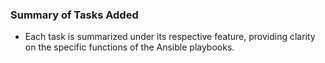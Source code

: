 ### Summary of Tasks Added
- Each task is summarized under its respective feature, providing clarity on the specific functions of the Ansible playbooks.
